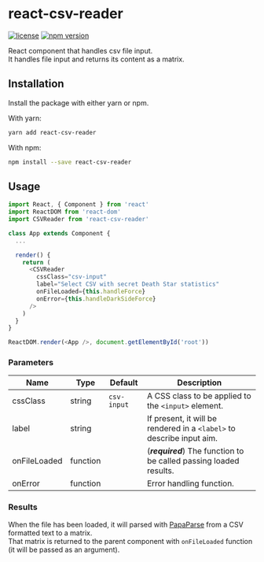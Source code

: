 # react-csv-reader

[![license](https://img.shields.io/github/license/nzambello/react-csv-reader.svg)](https://github.com/nzambello/react-csv-reader/blob/master/LICENSE)
[![npm version](https://badge.fury.io/js/react-csv-reader.svg)](https://www.npmjs.com/package/react-csv-reader)

React component that handles csv file input.  
It handles file input and returns its content as a matrix.

## Installation

Install the package with either yarn or npm.

With yarn:

```sh
yarn add react-csv-reader
```

With npm:

```sh
npm install --save react-csv-reader
```

## Usage

```javascript
import React, { Component } from 'react'
import ReactDOM from 'react-dom'
import CSVReader from 'react-csv-reader'

class App extends Component {
  ...

  render() {
    return (
      <CSVReader
        cssClass="csv-input"
        label="Select CSV with secret Death Star statistics"
        onFileLoaded={this.handleForce}
        onError={this.handleDarkSideForce}
      />
    )
  }
}

ReactDOM.render(<App />, document.getElementById('root'))
```

### Parameters

| Name         | Type     | Default     | Description                                                           |
| ------------ | -------- | ----------- | --------------------------------------------------------------------- |
| cssClass     | string   | `csv-input` | A CSS class to be applied to the `<input>` element.                   |
| label        | string   |             | If present, it will be rendered in a `<label>` to describe input aim. |
| onFileLoaded | function |             | (**_required_**) The function to be called passing loaded results.    |
| onError      | function |             | Error handling function.                                              |

### Results

When the file has been loaded, it will parsed with [PapaParse](https://github.com/mholt/PapaParse) from a CSV formatted text to a matrix.  
That matrix is returned to the parent component with `onFileLoaded` function (it will be passed as an argument).
